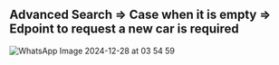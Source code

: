 ## Advanced Search => Case when it is empty => Edpoint to request a new car is required

![WhatsApp Image 2024-12-28 at 03 54 59](https://github.com/user-attachments/assets/bf8bc83d-a71e-441d-9a0d-1871119169ed)
